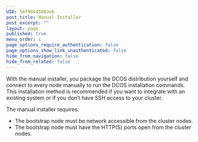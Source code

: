 ```yaml
---
UID: 56f98445082e6
post_title: Manual Installer
post_excerpt: ""
layout: page
published: true
menu_order: 1
page_options_require_authentication: false
page_options_show_link_unauthenticated: false
hide_from_navigation: false
hide_from_related: false
---
```

With the manual installer, you package the DCOS distribution yourself and connect to every node manually to run the DCOS installation commands. This installation method is recommended if you want to integrate with an existing system or if you don’t have SSH access to your cluster.

The manual installer requires:

*   The bootstrap node must be network accessible from the cluster nodes.
*   The bootstrap node must have the HTTP(S) ports open from the cluster nodes.